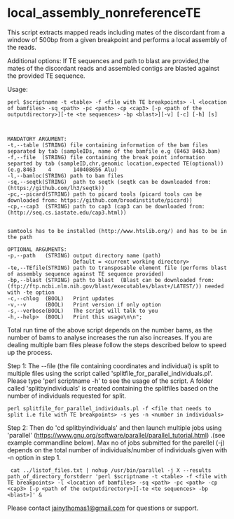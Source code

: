 # local_assembly_nonreferenceTE
This script extracts mapped reads including mates of the discordant from a window of 500bp from a given breakpoint and performs a local assembly of the reads. 

Additional options: If TE sequences and path to blast are provided,the mates of the discordant reads and assembled contigs are blasted against the provided TE sequence.

Usage:

    perl $scriptname -t <table> -f <file with TE breakpoints> -l <location of bamfiles> -sq <path> -pc <path> -cp <cap3> [-p <path of the outputdirectory>][-te <te sequences> -bp <blast>][-v] [-c] [-h] [s] 
	
	
	
    MANDATORY ARGUMENT:	
    -t,--table (STRING) file containing information of the bam files separated by tab (sampleIDs, name of the bamfile e.g (8463 8463.bam) 
    -f,--file  (STRING) file containing the break point information separted by tab (sampleID,chr,genomic location,expected TE(optional))  (e.g.8463    4       140408656 Alu) 
    -l,--bamloc(STRING) path to bam files
    -sq,--seqtk(STRING)  path to seqtk (seqtk can be downloaded from: (https://github.com/lh3/seqtk))
    -pc,--picard(STRING) path to picard tools (picard tools can be downloaded from: https://github.com/broadinstitute/picard))
    -cp,--cap3  (STRING) path to cap3 (cap3 can be downloaded from: (http://seq.cs.iastate.edu/cap3.html)) 

    
    samtools has to be installed (http://www.htslib.org/) and has to be in the path
    	  
    OPTIONAL ARGUMENTS:
    -p,--path   (STRING) output directory name (path)
                         Default = <current working directory>
    -te,--TEfile(STRING) path to transposable element file (performs blast of assembly sequence against TE sequence provided)
    -bp,--blast (STRING) path to blast	(Blast can be downloaded from: (ftp://ftp.ncbi.nlm.nih.gov/blast/executables/blast+/LATEST/)) needed with -te option 
    -c,--chlog  (BOOL)   Print updates
    -v,--v      (BOOL)   Print version if only option
    -s,--verbose(BOOL)   The script will talk to you
    -h,--help>  (BOOL)   Print this usage\n\n";
 
 
 
Total run time of the above script depends on the number bams, as the number of bams to analyse increases the run also increases. If you are dealing multiple bam files please follow the steps described below to speed up the process.

Step 1:
 The  --file (the file containing coordinates and individual)  is split to multiple files using the script called 'splitfile_for_parallel_individuals.pl'. Please type 'perl scriptname -h' to see the usage of the script.
A folder called 'splitbyindividuals' is created containing the splitfiles based on the number of individuals requested for split.

	perl splitfile_for_parallel_individuals.pl -f <file that needs to split i.e file with TE breakpoints> -s yes -n <number in individuals>

Step 2:
Then do 'cd splitbyindividuals' and then launch multiple jobs using 'parallel' (https://www.gnu.org/software/parallel/parallel_tutorial.html) .(see example commandline below). Max no of jobs submitted for the parellel (-j) depends on the total number of individuals/number of individuals given with -n option in step 1.

	 cat ../listof_files.txt | nohup /usr/bin/parallel -j X --results path_of_directory_forstderr 'perl $scriptname -t <table> -f <file with TE breakpoints> -l <location of bamfiles> -sq <path> -pc <path> -cp <cap3> [-p <path of the outputdirectory>][-te <te sequences> -bp <blast>]' &





 Please contact jainythomas1@gmail.com for questions or support.
